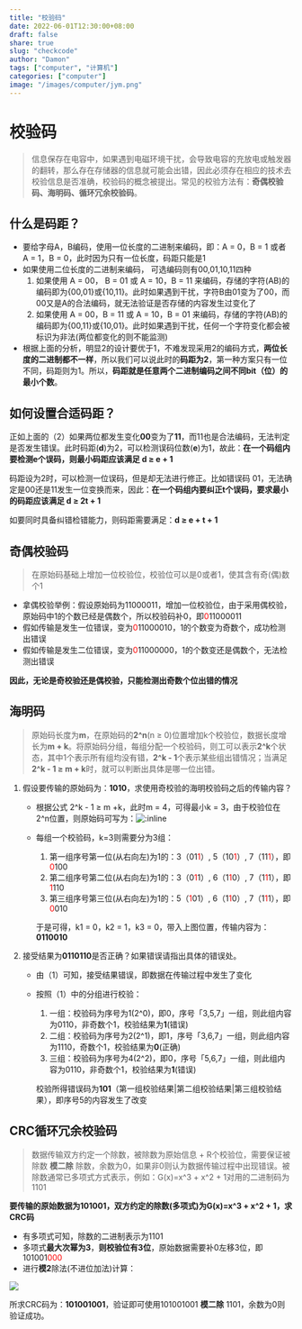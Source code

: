 ```yaml
---
title: "校验码"
date: 2022-06-01T12:30:00+08:00
draft: false
share: true
slug: "checkcode"
author: "Damon"
tags: ["computer", "计算机"]
categories: ["computer"]
image: "/images/computer/jym.png"
---
```


# 校验码

> 信息保存在电容中，如果遇到电磁环境干扰，会导致电容的充放电或触发器的翻转，那么存在存储器的信息就可能会出错，因此必须存在相应的技术去校验信息是否准确，校验码的概念被提出。常见的校验方法有：**奇偶校验码、海明码、循环冗余校验码**。

## 什么是码距？

* 要给字母A，B编码，使用一位长度的二进制来编码，即：A = 0，B = 1 或者 A = 1，B = 0，此时因为只有一位长度，码距只能是1
* 如果使用二位长度的二进制来编码， 可选编码则有00,01,10,11四种
  1. 如果使用 A = 00， B = 01 或 A = 10，B = 11 来编码，存储的字符(AB)的编码即为{00,01}或{10,11}。此时如果遇到干扰，字符B由01变为了00，而00又是A的合法编码，就无法验证是否存储的内容发生过变化了
  2. 如果使用 A = 00，B = 11 或 A = 10，B = 01 来编码，存储的字符(AB)的编码即为{00,11}或{10,01}。此时如果遇到干扰，任何一个字符变化都会被标识为非法(两位都变化的则不能监测)
* 根据上面的分析，明显2的设计要优于1，不难发现采用2的编码方式，**两位长度的二进制都不一样**，所以我们可以说此时的**码距为2**，第一种方案只有一位不同，码距则为1。所以，**码距就是任意两个二进制编码之间不同bit（位）的最小个数**。


## 如何设置合适码距？

正如上面的（2）如果两位都发生变化**00**变为了**11**，而11也是合法编码，无法判定是否发生错误。此时码距(**d**)为2，可以检测误码位数(**e**)为1，故此：**在一个码组内要检测e个误码，则最小码距应该满足 d ≥ e + 1**

码距设为2时，可以检测一位误码，但是却无法进行修正。比如错误码 01，无法确定是00还是11发生一位变换而来，因此：**在一个码组内要纠正t个误码，要求最小的码距应该满足 d ≥ 2t + 1**

如要同时具备纠错检错能力，则码距需要满足：**d ≥ e + t + 1**



## 奇偶校验码

> 在原始码基础上增加一位校验位，校验位可以是0或者1，使其含有奇(偶)数个1

* 拿偶校验举例：假设原始码为11000011，增加一位校验位，由于采用偶校验，原始码中1的个数已经是偶数个，所以校验码补0，即<span style="color:red">0</span>11000011
* 假如传输是发生一位错误，变为<span style="color:red">0</span>11000010，1的个数变为奇数个，成功检测出错误
* 假如传输是发生二位错误，变为<span style="color:red">0</span>11000000，1的个数变还是偶数个，无法检测出错误

**因此，无论是奇校验还是偶校验，只能检测出奇数个位出错的情况**



## 海明码

> 原始码长度为**m**，在原始码的**2^n**(n ≥ 0)位置增加k个校验位，数据长度增长为**m + k**。将原始码分组，每组分配一个校验码，则工可以表示**2^k**个状态，其中1个表示所有组均没有错，**2^k - 1**个表示某些组出错情况；当满足**2^k - 1 ≥ m + k**时，就可以判断出具体是哪一位出错。

1. 假设要传输的原始码为：**1010**，求使用奇校验的海明校验码之后的传输内容？

   * 根据公式 2^k - 1 ≥ m +k，此时m = 4，可得最小k = 3，由于校验位在2^n位置，则原始码可写为：![:inline](/images/computer/海明码01.jpg)

   * 每组一个校验码，k=3则需要分为3组：

     1. 第一组序号第一位(从右向左)为1的：3（01<span style="color:red">1</span>）, 5（10<span style="color:red">1</span>）, 7（11<span style="color:red">1</span>），即<span style="color:red">0</span>100
     2. 第二组序号第二位(从右向左)为1的：3（0<span style="color:red">1</span>1）, 6（1<span style="color:red">1</span>0）, 7（1<span style="color:red">1</span>1），即<span style="color:red">1</span>110
     3. 第三组序号第三位(从右向左)为1的：5（<span style="color:red">1</span>01）, 6（1<span style="color:red">1</span>0）, 7（1<span style="color:red">1</span>1），即<span style="color:red">0</span>010

     于是可得，k1 = 0，k2 = 1，k3 = 0，带入上图位置，传输内容为：**0110010**

2. 接受结果为**0110110**是否正确？如果错误请指出具体的错误处。

   * 由（1）可知，接受结果错误，即数据在传输过程中发生了变化

   * 按照（1）中的分组进行校验：

     1. 一组：校验码为序号为1(2^0)，即0，序号「3,5,7」一组，则此组内容为0110，非奇数个1，校验结果为**1**(错误)
     2. 二组：校验码为序号为2(2^1)，即1，序号「3,6,7」一组，则此组内容为1110，奇数个1，校验结果为**0**(正确)
     3. 三组：校验码为序号为4(2^2)，即0，序号「5,6,7」一组，则此组内容为0110，非奇数个1，校验结果为**1**(错误)

     校验所得错误码为**101**（第一组校验结果|第二组校验结果|第三组校验结果），即序号5的内容发生了改变


## CRC循环冗余校验码

> 数据传输双方约定一个除数，被除数为原始信息 + R个校验位，需要保证被除数 **模二除** 除数，余数为0，如果非0则认为数据传输过程中出现错误。被除数通常已多项式方式表示，例如：G(x)=x^3 + x^2 + 1对用的二进制码为1101


**要传输的原始数据为101001，双方约定的除数(多项式)为G(x)=x^3 + x^2 + 1，求CRC码**

* 有多项式可知，除数的二进制表示为1101
* 多项式**最大次幂为3**，**则校验位有3位**，原始数据需要补0左移3位，即101001<span style="color:red">000</span>
* 进行**模2**除法(不进位加法)计算：


![](/images/computer/CRC.jpg)

所求CRC码为：**101001001**，验证即可使用101001001 **模二除** 1101，余数为0则验证成功。
